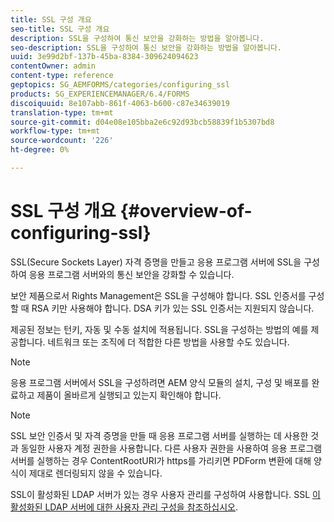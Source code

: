 ```yaml
---
title: SSL 구성 개요
seo-title: SSL 구성 개요
description: SSL을 구성하여 통신 보안을 강화하는 방법을 알아봅니다.
seo-description: SSL을 구성하여 통신 보안을 강화하는 방법을 알아봅니다.
uuid: 3e99d2bf-137b-45ba-8384-309624094623
contentOwner: admin
content-type: reference
geptopics: SG_AEMFORMS/categories/configuring_ssl
products: SG_EXPERIENCEMANAGER/6.4/FORMS
discoiquuid: 8e107abb-861f-4063-b600-c87e34639019
translation-type: tm+mt
source-git-commit: d04e08e105bba2e6c92d93bcb58839f1b5307bd8
workflow-type: tm+mt
source-wordcount: '226'
ht-degree: 0%

---
```



# SSL 구성 개요 {#overview-of-configuring-ssl}

SSL(Secure Sockets Layer) 자격 증명을 만들고 응용 프로그램 서버에 SSL을 구성하여 응용 프로그램 서버와의 통신 보안을 강화할 수 있습니다.

보안 제품으로서 Rights Management은 SSL을 구성해야 합니다. SSL 인증서를 구성할 때 RSA 키만 사용해야 합니다. DSA 키가 있는 SSL 인증서는 지원되지 않습니다.

제공된 정보는 턴키, 자동 및 수동 설치에 적용됩니다. SSL을 구성하는 방법의 예를 제공합니다. 네트워크 또는 조직에 더 적합한 다른 방법을 사용할 수도 있습니다.

>[!NOTE]
>
>응용 프로그램 서버에서 SSL을 구성하려면 AEM 양식 모듈의 설치, 구성 및 배포를 완료하고 제품이 올바르게 실행되고 있는지 확인해야 합니다.

>[!NOTE]
>
>SSL 보안 인증서 및 자격 증명을 만들 때 응용 프로그램 서버를 실행하는 데 사용한 것과 동일한 사용자 계정 권한을 사용합니다. 다른 사용자 권한을 사용하여 응용 프로그램 서버를 실행하는 경우 ContentRootURI가 https를 가리키면 PDForm 변환에 대해 양식이 제대로 렌더링되지 않을 수 있습니다.

SSL이 활성화된 LDAP 서버가 있는 경우 사용자 관리를 구성하여 사용합니다. SSL [이 활성화된 LDAP 서버에 대한 사용자 관리 구성을 참조하십시오](/help/forms/using/admin-help/configure-user-management-ssl-enabled.md#configure-user-management-for-an-ssl-enabled-ldap-server).
